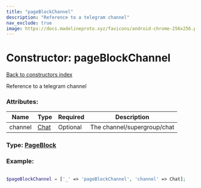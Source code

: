 ```yaml
---
title: "pageBlockChannel"
description: "Reference to a telegram channel"
nav_exclude: true
image: https://docs.madelineproto.xyz/favicons/android-chrome-256x256.png
---
```

# Constructor: pageBlockChannel  
[Back to constructors index](/API_docs/constructors/index.html)



Reference to a telegram channel

### Attributes:

| Name     |    Type       | Required | Description |
|----------|---------------|----------|-------------|
|channel|[Chat](/API_docs/types/Chat.html) | Optional|The channel/supergroup/chat|



### Type: [PageBlock](/API_docs/types/PageBlock.html)


### Example:

```php

$pageBlockChannel = ['_' => 'pageBlockChannel', 'channel' => Chat];
```  
